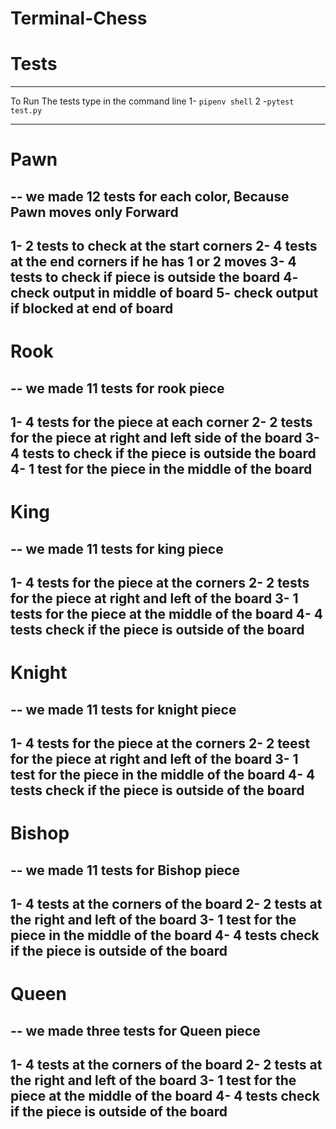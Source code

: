 # Terminal-Chess





# Tests
------------------------------

To Run The tests type in the command line
1- `pipenv shell`
2 -`pytest test.py`

------------------------------
# Pawn
--
we made 12 tests for each color,
Because Pawn moves only Forward
------------------------------
1- 2 tests to check at the start corners
2- 4 tests at the end corners if he has 1 or 2 moves 
3- 4 tests to check if piece is outside the board
4- check output in middle of board
5- check output if blocked at end of board
-------------------------------

# Rook
--
we made 11 tests for rook piece
---------------------------------
1- 4 tests for the piece at each corner
2- 2 tests for the piece at right and left side of the board
3- 4 tests to check if the piece is outside the board
4- 1 test for the piece in the middle of the board
---------------------------------

# King
--
we made 11 tests for king piece
---------------------------------
1- 4 tests for the piece at the corners
2- 2 tests for the piece at right and left of the board
3- 1 tests for the piece at the middle of the board
4- 4 tests check if the piece is outside of the board
---------------------------------

# Knight
--
we made 11 tests for knight piece
---------------------------------
1- 4 tests for the piece at the corners 
2- 2 teest for the piece at right and left of the board 
3- 1 test for the piece in the middle of the board
4- 4 tests check if the piece is outside of the board
---------------------------------

# Bishop
--
we made 11 tests for Bishop piece
---------------------------------
1- 4 tests at the corners of the board
2- 2 tests at the right and left of the board
3- 1 test for the piece in the middle of the board
4- 4 tests check if the piece is outside of the board
---------------------------------


# Queen
--
we made three tests for Queen piece
---------------------------------
1- 4 tests at the corners of the board
2- 2 tests at the right and left of the board
3- 1 test for the piece at the middle of the board
4- 4 tests check if the piece is outside of the board
---------------------------------